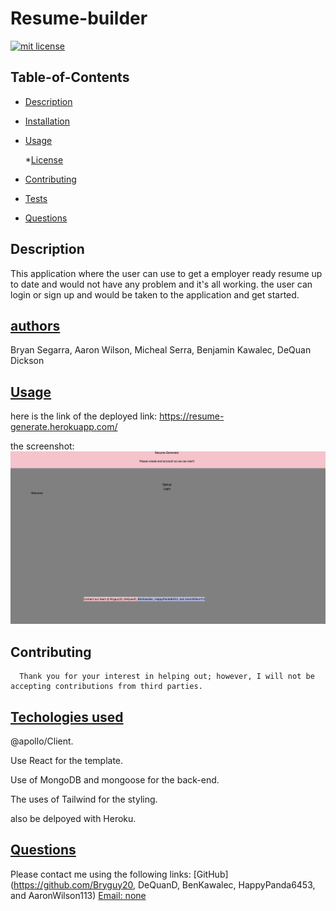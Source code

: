 # Resume-builder

[![mit license](https://img.shields.io/badge/License-mit-blue.svg)](undefined)

  ## Table-of-Contents
  * [Description](#description)
  * [Installation](#installation)
  * [Usage](#usage)
  
    *[License](#license)
    
  * [Contributing](#contributing)
  * [Tests](#tests)
  * [Questions](#questions)
  
  ## Description
  This application where the user can use to get a employer ready resume up to date and would not have any problem and it's all working. the user can login or sign up and would be taken to the application and get started.

  ## [authors](#table-of-contents)
  Bryan Segarra, Aaron Wilson, Micheal Serra, Benjamin Kawalec, DeQuan Dickson

  ## [Usage](#table-of-contents)
  here is the link of the deployed link: https://resume-generate.herokuapp.com/

  
  the screenshot:
  ![SCREENSHOT](screenshot1.PNG)

  ## Contributing

   
      Thank you for your interest in helping out; however, I will not be accepting contributions from third parties.
      
  ## [Techologies used](#table-of-contents)
   @apollo/Client.

   Use React for the template.

   Use of MongoDB and mongoose for the back-end.

   The uses of Tailwind for the styling.

   also be delpoyed with Heroku.

  ##  [Questions](#table-of-contents)
  Please contact me using the following links:
  [GitHub](https://github.com/Bryguy20, DeQuanD, BenKawalec, HappyPanda6453, and AaronWilson113)
  [Email: none](mailto:none)

